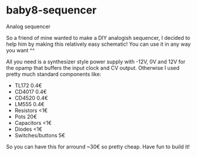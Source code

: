 # baby8-sequencer
Analog sequencer


 So a friend of mine wanted to make a DIY analogish sequencer, I decided to help him by making this relatively easy schematic! You can use it in any way you want ^^
 
 All you need is a synthesizer style power supply with -12V, 0V and 12V for the opamp that buffers the input clock and CV output. Otherwise I used pretty much standard components like:
  - TL172 0.4€
  - CD4017 0.4€
  - CD4520 0.4€
  - LM555 0.4€
  - Resistors <1€
  - Pots 20€
  - Capacitors <1€
  - Diodes <1€
  - Switches/buttons 5€
  
  So you can have this for arround ~30€ so pretty cheap. Have fun to build it!
